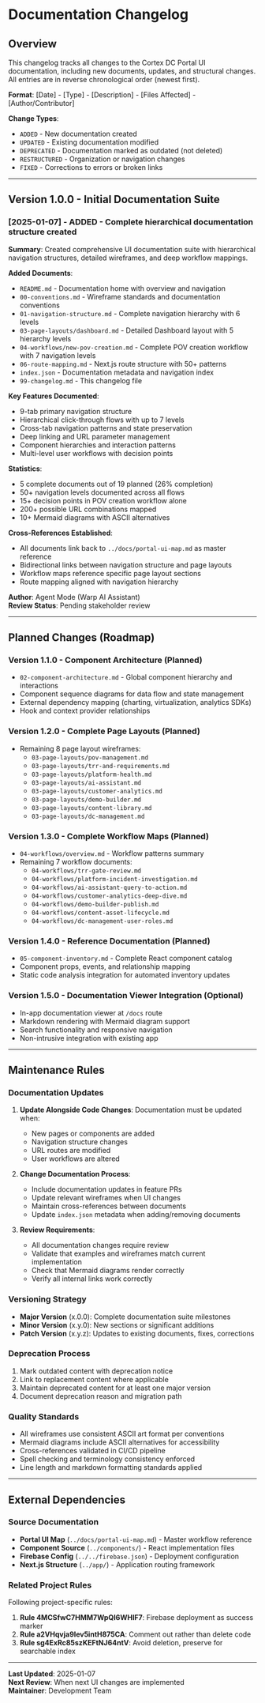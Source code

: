 # Documentation Changelog

## Overview

This changelog tracks all changes to the Cortex DC Portal UI documentation, including new documents, updates, and structural changes. All entries are in reverse chronological order (newest first).

**Format**: [Date] - [Type] - [Description] - [Files Affected] - [Author/Contributor]

**Change Types**:
- `ADDED` - New documentation created
- `UPDATED` - Existing documentation modified  
- `DEPRECATED` - Documentation marked as outdated (not deleted)
- `RESTRUCTURED` - Organization or navigation changes
- `FIXED` - Corrections to errors or broken links

---

## Version 1.0.0 - Initial Documentation Suite

### [2025-01-07] - ADDED - Complete hierarchical documentation structure created

**Summary**: Created comprehensive UI documentation suite with hierarchical navigation structures, detailed wireframes, and deep workflow mappings.

**Added Documents**:
- `README.md` - Documentation home with overview and navigation
- `00-conventions.md` - Wireframe standards and documentation conventions  
- `01-navigation-structure.md` - Complete navigation hierarchy with 6 levels
- `03-page-layouts/dashboard.md` - Detailed Dashboard layout with 5 hierarchy levels
- `04-workflows/new-pov-creation.md` - Complete POV creation workflow with 7 navigation levels
- `06-route-mapping.md` - Next.js route structure with 50+ patterns  
- `index.json` - Documentation metadata and navigation index
- `99-changelog.md` - This changelog file

**Key Features Documented**:
- 9-tab primary navigation structure
- Hierarchical click-through flows with up to 7 levels
- Cross-tab navigation patterns and state preservation
- Deep linking and URL parameter management
- Component hierarchies and interaction patterns
- Multi-level user workflows with decision points

**Statistics**:
- 5 complete documents out of 19 planned (26% completion)
- 50+ navigation levels documented across all flows
- 15+ decision points in POV creation workflow alone
- 200+ possible URL combinations mapped
- 10+ Mermaid diagrams with ASCII alternatives

**Cross-References Established**:
- All documents link back to `../docs/portal-ui-map.md` as master reference
- Bidirectional links between navigation structure and page layouts
- Workflow maps reference specific page layout sections
- Route mapping aligned with navigation hierarchy

**Author**: Agent Mode (Warp AI Assistant)  
**Review Status**: Pending stakeholder review

---

## Planned Changes (Roadmap)

### Version 1.1.0 - Component Architecture (Planned)
- `02-component-architecture.md` - Global component hierarchy and interactions
- Component sequence diagrams for data flow and state management
- External dependency mapping (charting, virtualization, analytics SDKs)
- Hook and context provider relationships

### Version 1.2.0 - Complete Page Layouts (Planned)
- Remaining 8 page layout wireframes:
  - `03-page-layouts/pov-management.md`
  - `03-page-layouts/trr-and-requirements.md`
  - `03-page-layouts/platform-health.md`
  - `03-page-layouts/ai-assistant.md`
  - `03-page-layouts/customer-analytics.md`
  - `03-page-layouts/demo-builder.md`
  - `03-page-layouts/content-library.md`
  - `03-page-layouts/dc-management.md`

### Version 1.3.0 - Complete Workflow Maps (Planned)
- `04-workflows/overview.md` - Workflow patterns summary
- Remaining 7 workflow documents:
  - `04-workflows/trr-gate-review.md`
  - `04-workflows/platform-incident-investigation.md`
  - `04-workflows/ai-assistant-query-to-action.md`
  - `04-workflows/customer-analytics-deep-dive.md`
  - `04-workflows/demo-builder-publish.md`
  - `04-workflows/content-asset-lifecycle.md`
  - `04-workflows/dc-management-user-roles.md`

### Version 1.4.0 - Reference Documentation (Planned)
- `05-component-inventory.md` - Complete React component catalog
- Component props, events, and relationship mapping
- Static code analysis integration for automated inventory updates

### Version 1.5.0 - Documentation Viewer Integration (Optional)
- In-app documentation viewer at `/docs` route
- Markdown rendering with Mermaid diagram support
- Search functionality and responsive navigation
- Non-intrusive integration with existing app

---

## Maintenance Rules

### Documentation Updates
1. **Update Alongside Code Changes**: Documentation must be updated when:
   - New pages or components are added
   - Navigation structure changes
   - URL routes are modified
   - User workflows are altered

2. **Change Documentation Process**:
   - Include documentation updates in feature PRs
   - Update relevant wireframes when UI changes
   - Maintain cross-references between documents
   - Update `index.json` metadata when adding/removing documents

3. **Review Requirements**:
   - All documentation changes require review
   - Validate that examples and wireframes match current implementation
   - Check that Mermaid diagrams render correctly
   - Verify all internal links work correctly

### Versioning Strategy
- **Major Version** (x.0.0): Complete documentation suite milestones
- **Minor Version** (x.y.0): New sections or significant additions
- **Patch Version** (x.y.z): Updates to existing documents, fixes, corrections

### Deprecation Process
1. Mark outdated content with deprecation notice
2. Link to replacement content where applicable
3. Maintain deprecated content for at least one major version
4. Document deprecation reason and migration path

### Quality Standards
- All wireframes use consistent ASCII art format per conventions
- Mermaid diagrams include ASCII alternatives for accessibility
- Cross-references validated in CI/CD pipeline
- Spell checking and terminology consistency enforced
- Line length and markdown formatting standards applied

---

## External Dependencies

### Source Documentation
- **Portal UI Map** (`../docs/portal-ui-map.md`) - Master workflow reference
- **Component Source** (`../components/`) - React implementation files
- **Firebase Config** (`../../firebase.json`) - Deployment configuration
- **Next.js Structure** (`../app/`) - Application routing framework

### Related Project Rules
Following project-specific rules:
1. **Rule 4MCSfwC7HMM7WpQI6WHIF7**: Firebase deployment as success marker
2. **Rule a2VHqvja9Iev5intH875CA**: Comment out rather than delete code  
3. **Rule sg4ExRc85szKEFtNJ64ntV**: Avoid deletion, preserve for searchable index

---

**Last Updated**: 2025-01-07  
**Next Review**: When next UI changes are implemented  
**Maintainer**: Development Team